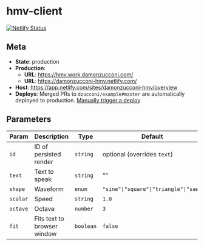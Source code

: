 # hmv-client

[![Netlify Status](https://api.netlify.com/api/v1/badges/dec6ab5a-7932-45c5-8e14-324c8d377bb0/deploy-status)](https://app.netlify.com/sites/damonzucconi-hmv/deploys)

## Meta

- **State**: production
- **Production**:
  - **URL**: https://hmv.work.damonzucconi.com/
  - **URL**: https://damonzucconi-hmv.netlify.com/
- **Host**: https://app.netlify.com/sites/damonzucconi-hmv/overview
- **Deploys**: Merged PRs to `dzucconi/example#master` are automatically deployed to production. [Manually trigger a deploy](https://app.netlify.com/sites/damonzucconi-hmv/deploys)

## Parameters

| Param    | Description                 | Type      | Default                               |
| -------- | --------------------------- | --------- | ------------------------------------- |
| `id`     | ID of persisted render      | `string`  | optional (overrides `text`)           |
| `text`   | Text to speak               | `string`  | ""                                    |
| `shape`  | Waveform                    | `enum`    | `"sine"\|"square"\|"triangle"\|"saw"` |
| `scalar` | Speed                       | `string`  | `1.0`                                 |
| `octave` | Octave                      | `number`  | `3`                                   |
| `fit`    | Fits text to browser window | `boolean` | `false`                               |
